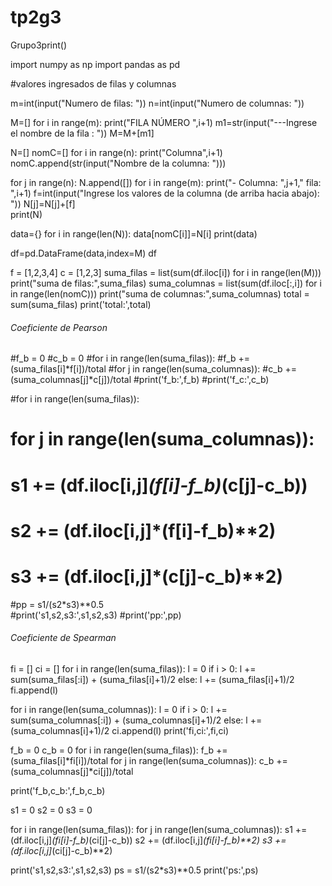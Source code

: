 # tp2g3
Grupo3print()

import numpy as np
import pandas as pd

#valores ingresados de filas y columnas

m=int(input("Numero de filas: "))
n=int(input("Numero de columnas: "))

M=[]
for i in range(m):
    print("FILA NÚMERO ",i+1)
    m1=str(input("---Ingrese el nombre de la fila : "))
    M=M+[m1]


N=[]
nomC=[]
for i in range(n):
    print("Columna",i+1)
    nomC.append(str(input("Nombre de la columna: ")))


for j in range(n):
    N.append([])
    for i in range(m):
        print("- Columna: ",j+1," fila: ",i+1)
        f=int(input("Ingrese los valores de la columna (de arriba hacia abajo): "))
        N[j]=N[j]+[f]  
print(N)

data={} 
for i in range(len(N)):
    data[nomC[i]]=N[i]
print(data)

df=pd.DataFrame(data,index=M)
df

f = [1,2,3,4]
c = [1,2,3]
suma_filas = list(sum(df.iloc[i]) for i in range(len(M)))
print("suma de filas:",suma_filas)
suma_columnas = list(sum(df.iloc[:,i]) for i in range(len(nomC)))
print("suma de columnas:",suma_columnas)
total = sum(suma_filas)
print('total:',total)

###### Coeficiente de Pearson ######
#f_b = 0
#c_b = 0
#for i in range(len(suma_filas)):
    #f_b += (suma_filas[i]*f[i])/total
#for j in range(len(suma_columnas)):
    #c_b += (suma_columnas[j]*c[j])/total
#print('f_b:',f_b)
#print('f_c:',c_b)

#for i in range(len(suma_filas)):
#    for j in range(len(suma_columnas)):
#        s1 += (df.iloc[i,j]*(f[i]-f_b)*(c[j]-c_b))
#        s2 += (df.iloc[i,j]*(f[i]-f_b)**2)
#        s3 += (df.iloc[i,j]*(c[j]-c_b)**2)
#pp = s1/(s2*s3)**0.5        
#print('s1,s2,s3:',s1,s2,s3)
#print('pp:',pp)


###### Coeficiente de Spearman ######
fi = []
ci = []
for i in range(len(suma_filas)):
    l = 0
    if i > 0:
        l += sum(suma_filas[:i]) + (suma_filas[i]+1)/2
    else:
        l += (suma_filas[i]+1)/2
    fi.append(l)

for i in range(len(suma_columnas)):
    l = 0
    if i > 0:
        l += sum(suma_columnas[:i]) + (suma_columnas[i]+1)/2
    else:
        l += (suma_columnas[i]+1)/2
    ci.append(l)
print('fi,ci:',fi,ci)

f_b = 0
c_b = 0
for i in range(len(suma_filas)):
    f_b += (suma_filas[i]*fi[i])/total
for j in range(len(suma_columnas)):
    c_b += (suma_columnas[j]*ci[j])/total
    
print('f_b,c_b:',f_b,c_b)

s1 = 0
s2 = 0
s3 = 0

for i in range(len(suma_filas)):
    for j in range(len(suma_columnas)):
        s1 += (df.iloc[i,j]*(fi[i]-f_b)*(ci[j]-c_b))
        s2 += (df.iloc[i,j]*(fi[i]-f_b)**2)
        s3 += (df.iloc[i,j]*(ci[j]-c_b)**2)

print('s1,s2,s3:',s1,s2,s3)
ps = s1/(s2*s3)**0.5
print('ps:',ps)
